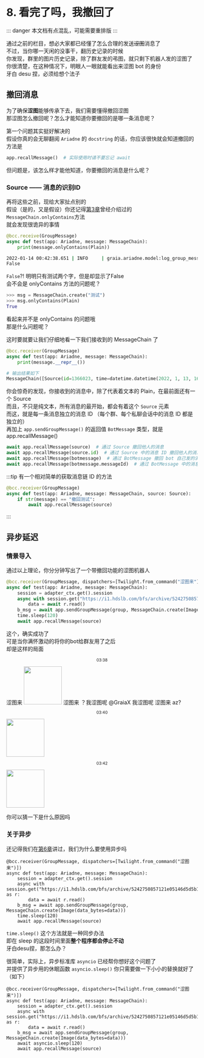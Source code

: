 # 8. 看完了吗，我撤回了

::: danger
本文档有点混乱，可能需要重排版
:::

通过之前的栏目，想必大家都已经懂了怎么合理的发送~~涩图~~消息了  
不过，当你哪一天闲的没事干，翻历史记录的时候  
你发现，群里的图片历史记录，除了群友发的弔图，就只剩下机器人发的涩图了  
你很清楚，在这种情况下，明眼人一眼就能看出来涩图 bot 的身份  
牙白 desu 捏，必须给想个法子

## 撤回消息

为了确保**涩图**能够传承下去，我们需要懂得撤回涩图  
那涩图怎么撤回呢？怎么才能知道你要撤回的是哪一条消息呢？

第一个问题其实挺好解决的  
假设你真的会无聊翻阅 `Ariadne` 的 `docstring` 的话，你应该很快就会知道撤回的方法是

```python
app.recallMessage()  # 实际使用时请不要忘记 await
```

但问题是，该怎么样才能他知道，你要撤回的消息是什么呢？

### Source —— 消息的识别ID

再将这些之前，现给大家扯点别的  
假设（是的，又是假设）你还记得[第3章](./3_ero_comes.md#_4-怎么操作-messagechain)曾经介绍过的`MessageChain.onlyContains`方法  
就会发现很诡异的事情

```python
@bcc.receive(GroupMessage)
async def test(app: Ariadne, message: MessageChain):
    print(message.onlyContains(Plain))
```

```bash
2022-01-14 00:42:38.651 | INFO     | graia.ariadne.model:log_group_message:106 - 114514: [GraiaX-Community(1919810)] GraiaX(10086) -> '测试'
False
```

`False`?! 明明只有测试两个字，但是却显示了False  
会不会是 onlyContains 方法的问题呢？  

```python
>>> msg = MessageChain.create("测试")
>>> msg.onlyContains(Plain)
True
```

看起来并不是 onlyContains 的问题哦  
那是什么问题呢？  

这时要就要让我们仔细地看一下我们接收到的 MessageChain 了

```python
@bcc.receiver(GroupMessage)
async def test(app: Ariadne, message: MessageChain):
    print(message.__repr__())
```

```python
# 输出结果如下
MessageChain([Source(id=1366023, time=datetime.datetime(2022, 1, 13, 16, 42, 38, tzinfo=datetime.timezone.utc)), Plain(text='测试')])
```

你会惊奇的发现，你接收到的消息中，除了代表着文本的 Plain，在最前面还有一个 Source  
而且，不只是纯文本，所有消息的最开始，都会有着这个 `Source` 元素  
而这，就是每一条消息独立的消息 ID （每个群、每个私聊会话中的消息 ID 都是独立的）  
再加上 `app.sendGroupMessage()` 的返回值 `BotMessage` 类型，就是 app.recallMessage()

```python
await app.recallMessage(source)  # 通过 Source 撤回他人的消息
await app.recallMessage(source.id)  # 通过 Source 中的消息 ID 撤回他人的消息
await app.recallMessage(botmessage)  # 通过 BotMessage 撤回 bot 自己发的消息
await app.recallMessage(botmessage.messageId)  # 通过 BotMessage 中的消息 ID 撤回 bot 自己发的消息
```

:::tip
有一个相对简单的获取消息链 ID 的方法

```python
@bcc.receiver(GroupMessage)
async def test(app: Ariadne, message: MessageChain, source: Source):
    if str(message) == "撤回测试":
        await app.recallMessage(source)
```

:::

## 异步延迟

### 情景导入

通过以上理论，你分分钟写出了一个带撤回功能的涩图机器人

```python
@bcc.receiver(GroupMessage, dispatchers=[Twilight.from_command("涩图来")])
async def test(app: Ariadne, message: MessageChain):
    session = adapter_ctx.get().session
    async with session.get("https://i1.hdslb.com/bfs/archive/5242750857121e05146d5d5b13a47a2a6dd36e98.jpg") as r:
        data = await r.read()
    b_msg = await app.sendGroupMessage(group, MessageChain.create(Image(data_bytes=data)))
    time.sleep(120)
    await app.recallMessage(source)
```

这个，确实成功了  
可是当你满怀激动的将你的bot给群友用了之后  
却是这样的局面

<ChatPanel title="GraiaX-Community">
  <p style = "text-align:center; font-size:0.75em">03:38</p>
  <ChatMessage name="群菜鸮" avatar="http://q1.qlogo.cn/g?b=qq&nk=2948531755&s=640">涩图来</ChatMessage>
  <ChatMessage name="EroEroBot" :avatar="$withBase('/avatar/ero.webp')"><img height="100" src="/images/tutorials/8_ero_pic_1.webp"></ChatMessage>
  <ChatMessage name="群菜鸡" avatar="http://q1.qlogo.cn/g?b=qq&nk=1450069615&s=640">涩图来</ChatMessage>
  <ChatMessage name="群菜鸡" avatar="http://q1.qlogo.cn/g?b=qq&nk=1450069615&s=640">？我涩图呢</ChatMessage>
  <ChatMessage name="群菜鸡" avatar="http://q1.qlogo.cn/g?b=qq&nk=1450069615&s=640"><a>@GraiaX</a> 我涩图呢</ChatMessage>
  <ChatMessage name="GraiaX" onright>涩图来</ChatMessage>
  <ChatMessage name="GraiaX" onright>az?</ChatMessage>
  <p style = "text-align:center; font-size:0.75em">03:40</p>
  <ChatMessage name="EroEroBot" :avatar="$withBase('/avatar/ero.webp')"><img height="100" src="/images/tutorials/8_ero_pic_2.webp"></ChatMessage>
  <p style = "text-align:center; font-size:0.75em">03:42</p>
  <ChatMessage name="EroEroBot" :avatar="$withBase('/avatar/ero.webp')"><img height="100" src="/images/tutorials/8_ero_pic_3.webp"></ChatMessage>
</ChatPanel>

你可以猜一下是什么原因吗

### 关于异步

还记得我们在[第6章](6_ero_from_net.html#为啥要用-aiohttp)讲过，我们为什么要使用异步吗

```python{7}
@bcc.receiver(GroupMessage, dispatchers=[Twilight.from_command("涩图来")])
async def test(app: Ariadne, message: MessageChain):
    session = adapter_ctx.get().session
    async with session.get("https://i1.hdslb.com/bfs/archive/5242750857121e05146d5d5b13a47a2a6dd36e98.jpg") as r:
        data = await r.read()
    b_msg = await app.sendGroupMessage(group, MessageChain.create(Image(data_bytes=data)))
    time.sleep(120)
    await app.recallMessage(source)
```

`time.sleep()` 这个方法就是一种同步办法  
即在 sleep 的这段时间里面**整个程序都会停止不动**  
牙白desu捏，那怎么办？

很简单，实际上，异步标准库 `asyncio` 已经帮你想好这个问题了  
并提供了异步用的休眠函数 `asyncio.sleep()`
你只需要做一下小小的替换就好了（如下）  

```python{7}
@bcc.receiver(GroupMessage, dispatchers=[Twilight.from_command("涩图来")])
async def test(app: Ariadne, message: MessageChain):
    session = adapter_ctx.get().session
    async with session.get("https://i1.hdslb.com/bfs/archive/5242750857121e05146d5d5b13a47a2a6dd36e98.jpg") as r:
        data = await r.read()
    b_msg = await app.sendGroupMessage(group, MessageChain.create(Image(data_bytes=data)))
    await asyncio.sleep(120)
    await app.recallMessage(source)
```
